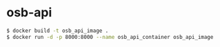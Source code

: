 # osb-api

```bash
$ docker build -t osb_api_image .
$ docker run -d -p 8000:8000 --name osb_api_container osb_api_image
```